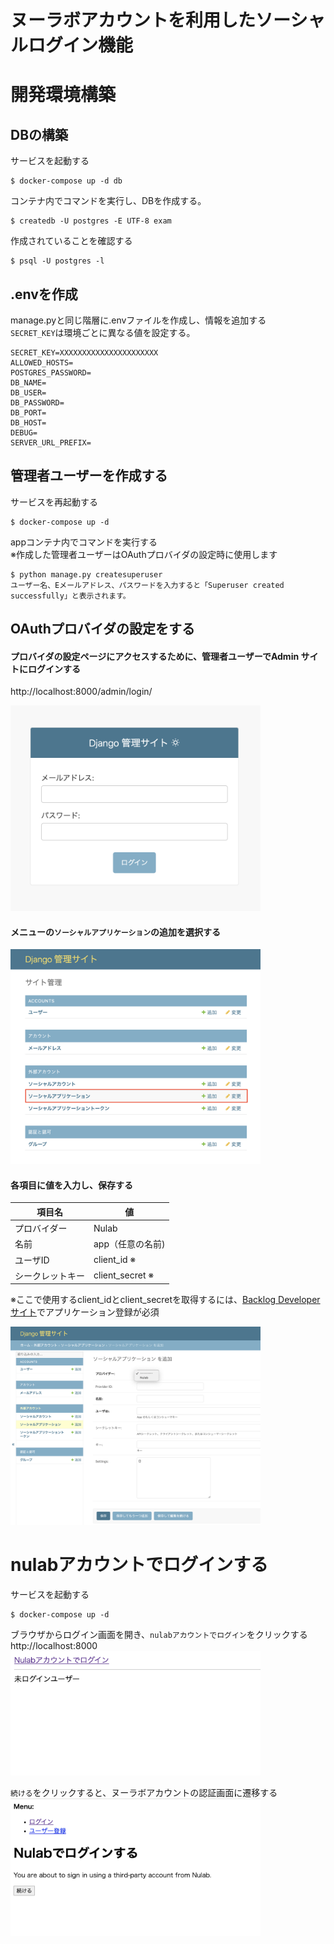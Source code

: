 # ヌーラボアカウントを利用したソーシャルログイン機能

# 開発環境構築

## DBの構築
サービスを起動する
```
$ docker-compose up -d db
```
コンテナ内でコマンドを実行し、DBを作成する。
```
$ createdb -U postgres -E UTF-8 exam
```
作成されていることを確認する
```
$ psql -U postgres -l
```

## .envを作成
manage.pyと同じ階層に.envファイルを作成し、情報を追加する  
`SECRET_KEY`は環境ごとに異なる値を設定する。  
```
SECRET_KEY=XXXXXXXXXXXXXXXXXXXXXX
ALLOWED_HOSTS=
POSTGRES_PASSWORD=
DB_NAME=
DB_USER=
DB_PASSWORD=
DB_PORT=
DB_HOST=
DEBUG=
SERVER_URL_PREFIX=
```
## 管理者ユーザーを作成する
サービスを再起動する
```
$ docker-compose up -d
```
appコンテナ内でコマンドを実行する  
※作成した管理者ユーザーはOAuthプロバイダの設定時に使用します
```
$ python manage.py createsuperuser
ユーザー名、Eメールアドレス、パスワードを入力すると「Superuser created successfully」と表示されます。
```

## OAuthプロバイダの設定をする
#### プロバイダの設定ページにアクセスするために、管理者ユーザーでAdmin サイトにログインする

http://localhost:8000/admin/login/

<img src="readme-image/login.png" width="400">

#### メニューの`ソーシャルアプリケーション`の追加を選択する  

<img src="readme-image/menu.png" width="400">

#### 各項目に値を入力し、保存する

| 項目名      | 値               |
|----------|-----------------|
| プロバイダー   | Nulab           |
| 名前       | app（任意の名前)      |
| ユーザID    | client_id ※     |
| シークレットキー | client_secret ※ |
※ここで使用するclient_idとclient_secretを取得するには、[Backlog Developer サイト](https://backlog.com/developer/applications/)でアプリケーション登録が必須  

<img src="readme-image/socialapp_add.png" width="400">

# nulabアカウントでログインする
サービスを起動する
```
$ docker-compose up -d
```
ブラウザからログイン画面を開き、`nulabアカウントでログイン`をクリックする  
http://localhost:8000  
<img src="readme-image/index.png" width="400">

`続ける`をクリックすると、ヌーラボアカウントの認証画面に遷移する  
<img src="readme-image/social_login.png" width="400">
